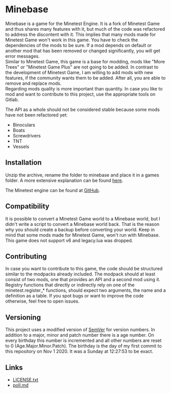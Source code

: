 Minebase
========

Minebase is a game for the Minetest Engine. It is a fork of Minetest Game and 
thus shares many features with it, but much of the code was refactored to 
address the discontent with it. This implies that many mods made for Minetest
Game won't work in this game. You have to check the dependencies of the mods to
be sure. If a mod depends on default or another mod that has been removed or 
changed significantly, you will get error messages.  
Similar to Minetest Game, this game is a base for modding, mods like 
"More Trees" or "Minetest Game Plus" are not going to be added. In contrast to 
the development of Minetest Game, I am willing to add mods with new features, 
if the community wants them to be added. After all, you are able to remove and 
replace mods.  
Regarding mods quality is more important than quantity. In case you like to mod 
and want to contribute to this project, use the appropriate tools on Gitlab.

The API as a whole should not be considered stable because some mods have not 
been refactored yet: 
- Binoculars
- Boats
- Screwdrivers
- TNT
- Vessels

Installation
------------

Unzip the archive, rename the folder to minebase and place it in a games folder. 
A more extensive explanation can be found [here](https://wiki.minetest.net/Games#Installing_games).

The Minetest engine can be found at [GitHub](https://github.com/minetest/minetest).

Compatibility
-------------

It is possible to convert a Minetest Game world to a Minebase world, but I 
didn't write a script to convert a Minebase world back. That is the reason why
you should create a backup before converting your world. Keep in mind that some 
mods made for Minetest Game, won't run with Minebase.
This game does not support v6 and legacy.lua was dropped.

Contributing
------------

In case you want to contribute to this game, the code should be structured 
similar to the modpacks already included. The modpack should at least 
consist of two mods, one that provides an API and a second mod using it.
Registry functions that directly or indirectly rely on one of the 
minetest.register_\* functions, should expect two arguments, the name and a 
definition as a table.
If you spot bugs or want to improve the code otherwise, feel free to open 
issues.

Versioning 
----------

This project uses a modified version of [SemVer](https://semver.org/) for 
version numbers. In addition to a major, minor and patch number there is a 
age number. On every birthday this number is incremented and all other numbers 
are reset to 0 (Age.Major.Minor.Patch).
The birthday is the day of my first commit to this repository on Nov 1 2020. It
was a Sunday at 12:27:53 to be exact.

Links
---------

- [LICENSE.txt](./LICENSE.txt)
- [poll.md](./misc/poll.md)
